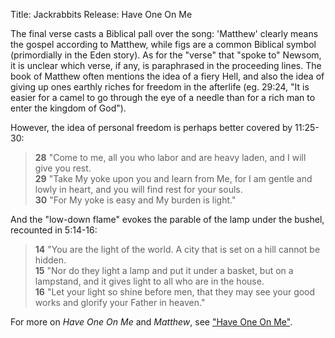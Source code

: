Title: Jackrabbits
Release: Have One On Me

The final verse casts a Biblical pall over the song: 'Matthew' clearly means the gospel according to Matthew, while figs are a common Biblical symbol (primordially in the Eden story). As for the "verse" that "spoke to" Newsom, it is unclear which verse, if any, is paraphrased in the proceeding lines. The book of Matthew often mentions the idea of a fiery Hell, and also the idea of giving up ones earthly riches for freedom in the afterlife (eg. 29:24, "It is easier for a camel to go through the eye of a needle than for a rich man to enter the kingdom of God").

However, the idea of personal freedom is perhaps better covered by 11:25-30:

> **28** "Come to me, all you who labor and are heavy laden, and I will give you rest.  
> **29** "Take My yoke upon you and learn from Me, for I am gentle and lowly in heart, and you will find rest for your souls.  
> **30** "For My yoke is easy and My burden is light."

And the "low-down flame" evokes the parable of the lamp under the bushel, recounted in 5:14-16:

> **14** "You are the light of the world. A city that is set on a hill cannot be hidden.  
> **15** "Nor do they light a lamp and put it under a basket, but on a lampstand, and it gives light to all who are in the house.  
> **16** "Let your light so shine before men, that they may see your good works and glorify your Father in heaven."

For more on *Have One On Me* and *Matthew*, see ["Have One On Me"]({filename}../one/haveoneonme.md).